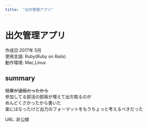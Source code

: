 ```yaml
---
title:  "出欠管理アプリ"
---
```


# 出欠管理アプリ  
作成日:2017年 5月  
使用言語:  Ruby(Ruby on Rails)  
動作環境:  Mac,Linux

## summary 
~~授業が退屈だったから~~   
参加してる部活の部員が増えて出欠取るのが   
めんどくさかったから書いた  
楽にはなったけど出力のフォーマットをもうちょっと考えるべきだった

URL: 非公開